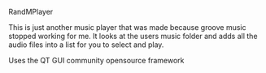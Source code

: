 RandMPlayer

This is just another music player that was made because groove music stopped working for me.
It looks at the users music folder and adds all the audio files into a list for you to select and play.

Uses the QT GUI community opensource framework
